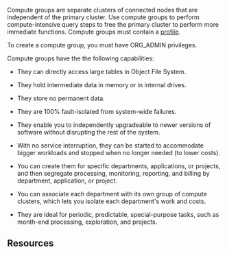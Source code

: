 
Compute groups are separate clusters of connected nodes that are independent of the primary cluster. Use compute groups to perform compute-intensive query steps to free the primary cluster to perform more immediate functions. Compute groups must contain a [profile](dvl1640281718303.md).

To create a compute group, you must have ORG_ADMIN privileges.

Compute groups have the the following capabilities:

-   They can directly access large tables in Object File System.

-   They hold intermediate data in memory or in internal drives.

-   They store no permanent data.

-   They are 100% fault-isolated from system-wide failures.

-   They enable you to independently upgradeable to newer versions of software without disrupting the rest of the system.

-   With no service interruption, they can be started to accommodate bigger workloads and stopped when no longer needed (to lower costs).

-   You can create them for specific departments, applications, or projects, and then segregate processing, monitoring, reporting, and billing by department, application, or project.

-   You can associate each department with its own group of compute clusters, which lets you isolate each department's work and costs.

-   They are ideal for periodic, predictable, special-purpose tasks, such as month-end processing, exploration, and projects.


## Resources



